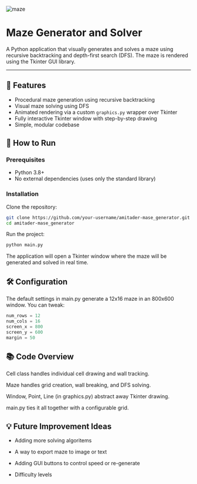![maze](https://github.com/user-attachments/assets/23de07ff-251a-4399-a0ee-a3b1ea196100)
# Maze Generator and Solver

A Python application that visually generates and solves a maze using recursive backtracking and depth-first search (DFS). The maze is rendered using the Tkinter GUI library.

---

## 🧩 Features

- Procedural maze generation using recursive backtracking
- Visual maze solving using DFS
- Animated rendering via a custom `graphics.py` wrapper over Tkinter
- Fully interactive Tkinter window with step-by-step drawing
- Simple, modular codebase

## 🚀 How to Run

### Prerequisites

- Python 3.8+
- No external dependencies (uses only the standard library)

### Installation

Clone the repository:

```bash
git clone https://github.com/your-username/amitader-mase_generator.git
cd amitader-mase_generator
```
Run the project:

```bash
python main.py
```
The application will open a Tkinter window where the maze will be generated and solved in real time.


## 🛠️ Configuration
The default settings in main.py generate a 12x16 maze in an 800x600 window. You can tweak:

```python
num_rows = 12
num_cols = 16
screen_x = 800
screen_y = 600
margin = 50
```

## 📚 Code Overview
Cell class handles individual cell drawing and wall tracking.

Maze handles grid creation, wall breaking, and DFS solving.

Window, Point, Line (in graphics.py) abstract away Tkinter drawing.

main.py ties it all together with a configurable grid.

## 💡 Future Improvement Ideas
* Adding more solving algoritems

* A way to export maze to image or text

* Adding GUI buttons to control speed or re-generate

* Difficulty levels

